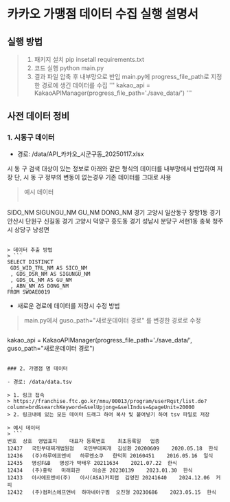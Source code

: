 # 카카오 가맹점 데이터 수집 실행 설명서 

## 실행 방법

> 1. 패키지 설치
> pip insetall requirements.txt
> 2. 코드 실행
> python main.py
> 3. 결과 파일 압축 후 내부망으로 반입 
> main.py에  progress_file_path로 지정한 경로에 생긴 데이터를 수집 
> ''' kakao_api = KakaoAPIManager(progress_file_path='./save_data/')
'''


## 사전 데이터 정비

### 1. 시동구 데이터

- 경로: /data/API_카카오_시군구동_20250117.xlsx

시 동 구 검색 대상이 있는 정보로 아래와 같은 형식의 데이터를 내부망에서 반입하여 저장 
단, 시 동 구 정부의 변동이 없는경우 기존 데이터를 그대로 사용

> 예시 데이터
> ```
SIDO_NM	SIGUNGU_NM	GU_NM	DONG_NM
경기	고양시	일산동구	장항1동
경기	안산시	단원구	신길동
경기	고양시	덕양구	흥도동
경기	성남시	분당구	서현1동
충북	청주시	상당구	낭성면
```

> 데이터 추출 방법 
> ```
SELECT DISTINCT
 GDS_WID_TRL_NM AS SICO_NM
 , GDS_DSR_NM AS SIGUNGU_NM
 , GDS_OL_NM AS GU_NM
 , ABN_NM AS DONG_NM
FROM SWOAE0019
```

- 새로운 경로에 데이터를 저장시 수정 방법
> main.py에서 guso_path="새로운데이터 경로" 를 변경한 경로로 수정 
> ```
kakao_api = KakaoAPIManager(progress_file_path='./save_data/', guso_path="새로운데이터 경로")
```

### 2. 가맹점 명 데이터

- 경로: /data/data.tsv

> 1. 링크 접속
> https://franchise.ftc.go.kr/mnu/00013/program/userRqst/list.do?column=brd&searchKeyword=&selUpjong=&selIndus=&pageUnit=20000
> 2. 링크내에 있는 모든 데이터 드래그 하여 복사 및 붙여넣기 하여 tsv 파일로 저장 

> 예시 데이터
> ```
번호	상호	영업표지	대표자	등록번호	최초등록일	업종
12437	국민부대찌개법원점	국민부대찌개	김성환	20200609	2020.05.18	한식
12436	(주)하루에프앤비	하루엔소쿠	한덕희	20160451	2016.05.16	일식
12435	명성F&B	명성가	박태우	20211634	2021.07.22	한식
12434	(주)홍락	미래회관	이승훈	20230139	2023.01.30	한식
12433	아사에프앤비(주)	아사(ASA)커피랩	김영진	20241640	2024.12.06	커피
12432	(주)컴퍼스에프앤비	하마네아구찜	오진형	20230686	2023.05.15	한식
```

